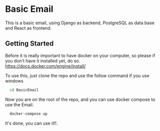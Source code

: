 
# Basic Email

This is a basic email, using Django as backend, PostgreSQL as data base and React as frontend.

## Getting Started

Before it is really important to have docker on your computer, so please if you don't have it installed yet, do so. https://docs.docker.com/engine/install/

To use this, just clone the repo and use the follow command if you use windows
```bash
  cd BasicEmail
```

Now you are on the root of the repo, and you can use docker compose to use the Email.
```bash
  docker-compose up
```

It's done, you can use it!!.
